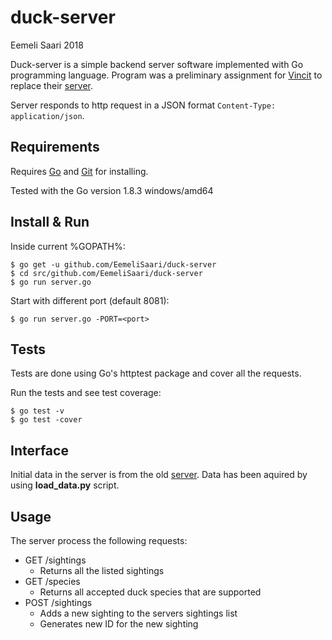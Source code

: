 # duck-server


Eemeli Saari 2018

Duck-server is a simple backend server software implemented with Go programming language. Program was a preliminary assignment for [Vincit](http://www.koodarijahti.fi/) to replace their [server](https://github.com/Vincit/summer-2018/). 

Server responds to http request in a JSON format `Content-Type: application/json`.


## Requirements

Requires [Go](https://golang.org/dl/) and [Git](https://git-scm.com/) for installing. 

Tested with the Go version 1.8.3 windows/amd64


## Install & Run

Inside current %GOPATH%:
```
$ go get -u github.com/EemeliSaari/duck-server
$ cd src/github.com/EemeliSaari/duck-server
$ go run server.go
```


Start with different port (default 8081):
```
$ go run server.go -PORT=<port>
```


## Tests

Tests are done using Go's httptest package and cover all the requests.

Run the tests and see test coverage:
```
$ go test -v
$ go test -cover 
```


## Interface

Initial data in the server is from the old [server](https://github.com/Vincit/summer-2018/). Data has been aquired by using **load_data.py** script.


## Usage

The server process the following requests:

- GET /sightings
    - Returns all the listed sightings
- GET /species
    - Returns all accepted duck species that are supported
- POST /sightings
    - Adds a new sighting to the servers sightings list
    - Generates new ID for the new sighting

